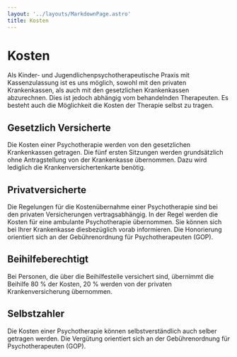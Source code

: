 ```yaml
---
layout: '../layouts/MarkdownPage.astro'
title: Kosten
---
```


# Kosten

Als Kinder- und Jugendlichenpsychotherapeutische Praxis mit Kassenzulassung ist es uns möglich, sowohl mit den privaten Krankenkassen, als auch mit den gesetzlichen Krankenkassen abzurechnen. Dies ist jedoch abhängig vom behandelnden Therapeuten. Es besteht auch die Möglichkeit die Kosten der Therapie selbst zu tragen.

## Gesetzlich Versicherte

Die Kosten einer Psychotherapie werden von den gesetzlichen Krankenkassen getragen. Die fünf ersten Sitzungen werden grundsätzlich ohne Antragstellung von der Krankenkasse übernommen. Dazu wird lediglich die Krankenversichertenkarte benötig.

## Privatversicherte

Die Regelungen für die Kostenübernahme einer Psychotherapie sind bei den privaten Versicherungen vertragsabhängig. In der Regel werden die Kosten für eine ambulante Psychotherapie übernommen. Sie können sich bei Ihrer Krankenkasse diesbezüglich vorab informieren. Die Honorierung orientiert sich an der Gebührenordnung für Psychotherapeuten (GOP).

## Beihilfeberechtigt

Bei Personen, die über die Beihilfestelle versichert sind, übernimmt die Beihilfe 80 % der Kosten, 20 % werden von der privaten Krankenversicherung übernommen.

## Selbstzahler

Die Kosten einer Psychotherapie können selbstverständlich auch selber getragen werden. Die Vergütung orientiert sich an der Gebührenordnung für Psychotherapeuten (GOP).
